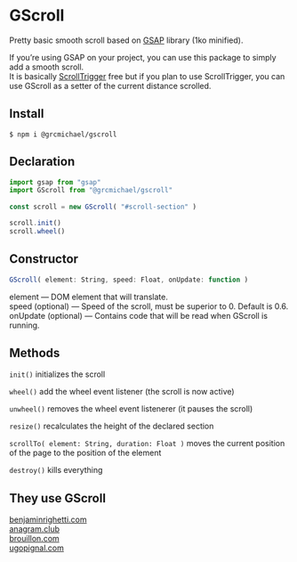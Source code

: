 # GScroll
Pretty basic smooth scroll based on [GSAP](https://greensock.com/) library (1ko minified).

If you’re using GSAP on your project, you can use this package to simply add a smooth scroll.  
It is basically [ScrollTrigger](https://greensock.com/scrolltrigger/) free but if you plan to use ScrollTrigger, you can use GScroll as a setter of the current distance scrolled.

## Install 
```
$ npm i @grcmichael/gscroll
```

## Declaration
```js
import gsap from "gsap"
import GScroll from "@grcmichael/gscroll"
  
const scroll = new GScroll( "#scroll-section" )

scroll.init()
scroll.wheel()
```

## Constructor
```js
GScroll( element: String, speed: Float, onUpdate: function )
```
element — DOM element that will translate.  
speed (optional) — Speed of the scroll, must be superior to 0. Default is 0.6.  
onUpdate (optional) — Contains code that will be read when GScroll is running.

## Methods
`init()` initializes the scroll

`wheel()` add the wheel event listener (the scroll is now active)

`unwheel()` removes the wheel event listenerer (it pauses the scroll) 

`resize()` recalculates the height of the declared section

`scrollTo( element: String, duration: Float )` moves the current position of the page to the position of the element  

`destroy()` kills everything

## They use GScroll
[benjaminrighetti.com](https://benjaminrighetti.com/)  
[anagram.club](https://anagram.club)  
[brouillon.com](https://brouillon.com/)  
[ugopignal.com](https://ugopignal.com/)